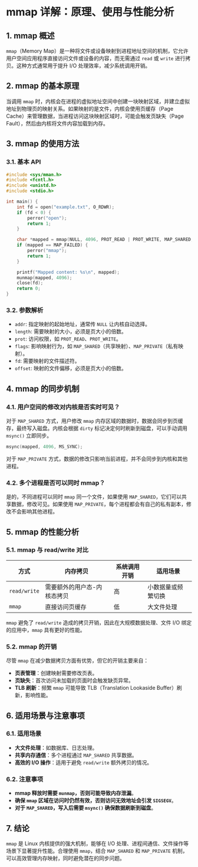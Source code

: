 # mmap 详解：原理、使用与性能分析

## 1. mmap 概述

`mmap`（Memory Map）是一种将文件或设备映射到进程地址空间的机制，它允许用户空间应用程序直接访问文件或设备的内容，而无需通过 `read` 或 `write` 进行拷贝。这种方式通常用于提升 I/O 处理效率，减少系统调用开销。

## 2. mmap 的基本原理

当调用 `mmap` 时，内核会在进程的虚拟地址空间中创建一块映射区域，并建立虚拟地址到物理页的映射关系。如果映射的是文件，内核会使用页缓存（Page Cache）来管理数据，当进程访问这块映射区域时，可能会触发页缺失（Page Fault），然后由内核将文件内容加载到内存。

## 3. mmap 的使用方法

### 3.1. 基本 API

```c
#include <sys/mman.h>
#include <fcntl.h>
#include <unistd.h>
#include <stdio.h>

int main() {
    int fd = open("example.txt", O_RDWR);
    if (fd < 0) {
        perror("open");
        return 1;
    }

    char *mapped = mmap(NULL, 4096, PROT_READ | PROT_WRITE, MAP_SHARED, fd, 0);
    if (mapped == MAP_FAILED) {
        perror("mmap");
        return 1;
    }

    printf("Mapped content: %s\n", mapped);
    munmap(mapped, 4096);
    close(fd);
    return 0;
}
```

### 3.2. 参数解析
- `addr`: 指定映射的起始地址，通常传 `NULL` 让内核自动选择。
- `length`: 需要映射的大小，必须是页大小的倍数。
- `prot`: 访问权限，如 `PROT_READ`、`PROT_WRITE`。
- `flags`: 影响映射行为，如 `MAP_SHARED`（共享映射）、`MAP_PRIVATE`（私有映射）。
- `fd`: 需要映射的文件描述符。
- `offset`: 映射的文件偏移，必须是页大小的倍数。

## 4. mmap 的同步机制

### 4.1. 用户空间的修改对内核是否实时可见？

对于 `MAP_SHARED` 方式，用户修改 `mmap` 内存区域的数据时，数据会同步到页缓存，最终写入磁盘。内核会根据 `dirty` 标记决定何时刷新到磁盘，可以手动调用 `msync()` 立即同步。

```c
msync(mapped, 4096, MS_SYNC);
```

对于 `MAP_PRIVATE` 方式，数据的修改只影响当前进程，并不会同步到内核和其他进程。

### 4.2. 多个进程是否可以同时 mmap？

是的，不同进程可以同时 `mmap` 同一个文件，如果使用 `MAP_SHARED`，它们可以共享数据，修改可见。如果使用 `MAP_PRIVATE`，每个进程都会有自己的私有副本，修改不会影响其他进程。

## 5. mmap 的性能分析

### 5.1. mmap 与 read/write 对比

| 方式 | 内存拷贝 | 系统调用开销 | 适用场景 |
|------|---------|------------|---------|
| `read/write` | 需要额外的用户态-内核态拷贝 | 高 | 小数据量或频繁切换 |
| `mmap` | 直接访问页缓存 | 低 | 大文件处理 |

`mmap` 避免了 `read/write` 造成的拷贝开销，因此在大规模数据处理、文件 I/O 绑定的应用中，`mmap` 具有更好的性能。

### 5.2. mmap 的开销

尽管 `mmap` 在减少数据拷贝方面有优势，但它的开销主要来自：
- **页表管理**：创建映射需要修改页表。
- **页缺失**：首次访问未加载的页面时会触发缺页异常。
- **TLB 刷新**：频繁 `mmap` 可能导致 TLB（Translation Lookaside Buffer）刷新，影响性能。

## 6. 适用场景与注意事项

### 6.1. 适用场景
- **大文件处理**：如数据库、日志处理。
- **共享内存通信**：多个进程通过 `MAP_SHARED` 共享数据。
- **高效的 I/O 操作**：适用于避免 `read/write` 额外拷贝的情况。

### 6.2. 注意事项
- **mmap 释放时需要 `munmap`，否则可能导致内存泄漏**。
- **确保 `mmap` 区域在访问时仍然有效，否则访问无效地址会引发 `SIGSEGV`**。
- **对于 `MAP_SHARED`，写入后需要 `msync()` 确保数据刷新到磁盘**。

## 7. 结论

`mmap` 是 Linux 内核提供的强大机制，能够在 I/O 处理、进程间通信、文件操作等场景下显著提升性能。合理使用 `mmap`，结合 `MAP_SHARED` 和 `MAP_PRIVATE` 机制，可以高效管理内存映射，同时避免潜在的同步问题。

